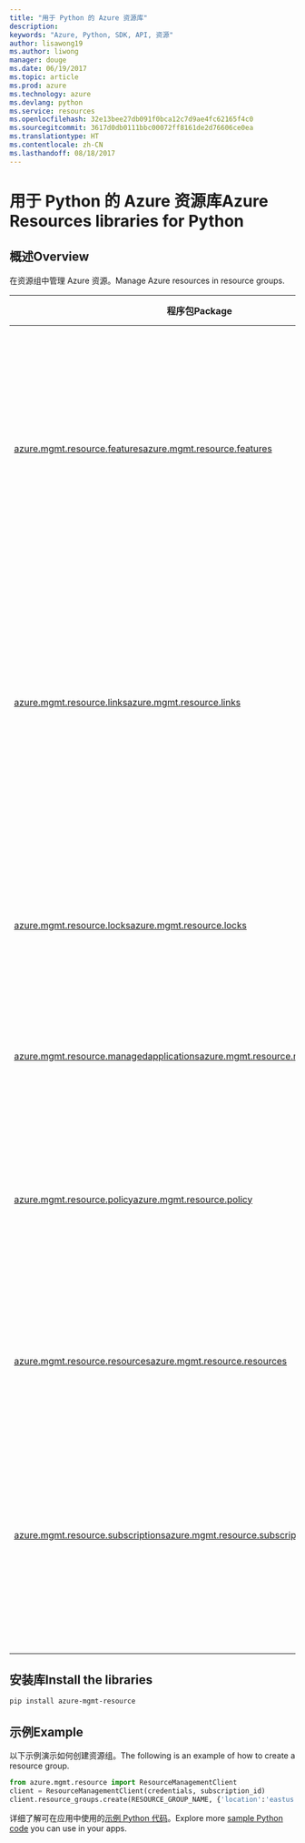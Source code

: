 ```yaml
---
title: "用于 Python 的 Azure 资源库"
description: 
keywords: "Azure, Python, SDK, API, 资源"
author: lisawong19
ms.author: liwong
manager: douge
ms.date: 06/19/2017
ms.topic: article
ms.prod: azure
ms.technology: azure
ms.devlang: python
ms.service: resources
ms.openlocfilehash: 32e13bee27db091f0bca12c7d9ae4fc62165f4c0
ms.sourcegitcommit: 3617d0db0111bbc00072ff8161de2d76606ce0ea
ms.translationtype: HT
ms.contentlocale: zh-CN
ms.lasthandoff: 08/18/2017
---
```

# <a name="azure-resources-libraries-for-python"></a><span data-ttu-id="2c868-103">用于 Python 的 Azure 资源库</span><span class="sxs-lookup"><span data-stu-id="2c868-103">Azure Resources libraries for Python</span></span> 

## <a name="overview"></a><span data-ttu-id="2c868-104">概述</span><span class="sxs-lookup"><span data-stu-id="2c868-104">Overview</span></span> 
<span data-ttu-id="2c868-105">在资源组中管理 Azure 资源。</span><span class="sxs-lookup"><span data-stu-id="2c868-105">Manage Azure resources in resource groups.</span></span>

| <span data-ttu-id="2c868-106">程序包</span><span class="sxs-lookup"><span data-stu-id="2c868-106">Package</span></span>  |  <span data-ttu-id="2c868-107">说明</span><span class="sxs-lookup"><span data-stu-id="2c868-107">Description</span></span> |
|---|---|
|<span data-ttu-id="2c868-108">[azure.mgmt.resource.features][1]</span><span class="sxs-lookup"><span data-stu-id="2c868-108">[azure.mgmt.resource.features][1]</span></span>|<span data-ttu-id="2c868-109">Azure 功能公开控制 (AFEC) 提供一个机制让资源提供程序控制公开给用户的功能。</span><span class="sxs-lookup"><span data-stu-id="2c868-109">Azure Feature Exposure Control (AFEC) provides a mechanism for the resource providers to control feature exposure to users.</span></span>|
|<span data-ttu-id="2c868-110">[azure.mgmt.resource.links][2]</span><span class="sxs-lookup"><span data-stu-id="2c868-110">[azure.mgmt.resource.links][2]</span></span>|<span data-ttu-id="2c868-111">Azure 资源可以链接在一起，以构成逻辑关系。</span><span class="sxs-lookup"><span data-stu-id="2c868-111">Azure resources can be linked together to form logical relationships.</span></span> <span data-ttu-id="2c868-112">可以在属于不同资源组的资源之间建立链接。</span><span class="sxs-lookup"><span data-stu-id="2c868-112">You can establish links between resources belonging to different resource groups.</span></span>|
|<span data-ttu-id="2c868-113">[azure.mgmt.resource.locks][3]</span><span class="sxs-lookup"><span data-stu-id="2c868-113">[azure.mgmt.resource.locks][3]</span></span>|<span data-ttu-id="2c868-114">可以锁定 Azure 资源，防止组织中的其他用户删除或修改资源。</span><span class="sxs-lookup"><span data-stu-id="2c868-114">Azure resources can be locked to prevent other users in your organization from deleting or modifying resources.</span></span>|
|<span data-ttu-id="2c868-115">[azure.mgmt.resource.managedapplications][4]</span><span class="sxs-lookup"><span data-stu-id="2c868-115">[azure.mgmt.resource.managedapplications][4]</span></span>|<span data-ttu-id="2c868-116">ARM 托管应用程序（设备）。</span><span class="sxs-lookup"><span data-stu-id="2c868-116">ARM managed applications (appliances).</span></span>|
|<span data-ttu-id="2c868-117">[azure.mgmt.resource.policy][5]</span><span class="sxs-lookup"><span data-stu-id="2c868-117">[azure.mgmt.resource.policy][5]</span></span>|<span data-ttu-id="2c868-118">若要管理和控制对资源的访问，可以定义并在某个范围内分配自定义的策略。</span><span class="sxs-lookup"><span data-stu-id="2c868-118">To manage and control access to your resources, you can define customized policies and assign them at a scope.</span></span>|
|<span data-ttu-id="2c868-119">[azure.mgmt.resource.resources][6]</span><span class="sxs-lookup"><span data-stu-id="2c868-119">[azure.mgmt.resource.resources][6]</span></span>| <span data-ttu-id="2c868-120">提供用于处理资源和资源组的操作。</span><span class="sxs-lookup"><span data-stu-id="2c868-120">Provides operations for working with resources and resource groups.</span></span>|
|<span data-ttu-id="2c868-121">[azure.mgmt.resource.subscriptions][7]</span><span class="sxs-lookup"><span data-stu-id="2c868-121">[azure.mgmt.resource.subscriptions][7]</span></span>|<span data-ttu-id="2c868-122">所有资源组和资源都在订阅中。</span><span class="sxs-lookup"><span data-stu-id="2c868-122">All resource groups and resources exist within subscriptions.</span></span> <span data-ttu-id="2c868-123">使用这些操作可以获取有关订阅和租户的信息。</span><span class="sxs-lookup"><span data-stu-id="2c868-123">These operation enable you get information about your subscriptions and tenants.</span></span>|

[1]: /python/api/azure.mgmt.resource.features
[2]: /python/api/azure.mgmt.resource.links
[3]: /python/api/azure.mgmt.resource.locks
[4]: /python/api/azure.mgmt.resource.managedapplications
[5]: /python/api/azure.mgmt.resource.policy
[6]: /python/api/azure.mgmt.resource.resources
[7]: /python/api/azure.mgmt.resource.subscriptions

## <a name="install-the-libraries"></a><span data-ttu-id="2c868-124">安装库</span><span class="sxs-lookup"><span data-stu-id="2c868-124">Install the libraries</span></span> 
```bash
pip install azure-mgmt-resource
```

## <a name="example"></a><span data-ttu-id="2c868-125">示例</span><span class="sxs-lookup"><span data-stu-id="2c868-125">Example</span></span>
<span data-ttu-id="2c868-126">以下示例演示如何创建资源组。</span><span class="sxs-lookup"><span data-stu-id="2c868-126">The following is an example of how to create a resource group.</span></span> 

```python
from azure.mgmt.resource import ResourceManagementClient
client = ResourceManagementClient(credentials, subscription_id)
client.resource_groups.create(RESOURCE_GROUP_NAME, {'location':'eastus'})
```

<span data-ttu-id="2c868-127">详细了解可在应用中使用的[示例 Python 代码](https://azure.microsoft.com/resources/samples/?platform=python)。</span><span class="sxs-lookup"><span data-stu-id="2c868-127">Explore more [sample Python code](https://azure.microsoft.com/resources/samples/?platform=python) you can use in your apps.</span></span> 